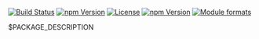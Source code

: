[![Build Status](https://travis-ci.org/bootstrap-styled/toggle.svg?branch=master)](https://travis-ci.org/bootstrap-styled/toggle) [![npm Version](https://img.shields.io/npm/v/@bootstrap-styled/toggle.svg?style=flat)](https://www.npmjs.com/package/@bootstrap-styled/toggle) [![License](https://img.shields.io/npm/l/@bootstrap-styled/toggle.svg?style=flat)](https://www.npmjs.com/package/@bootstrap-styled/toggle) [![npm Version](https://img.shields.io/node/v/@bootstrap-styled/toggle.svg?style=flat)](https://www.npmjs.com/package/@bootstrap-styled/toggle) [![Module formats](https://img.shields.io/badge/module%20formats-umd%2C%20cjs%2C%20esm-green.svg?style=flat)](https://www.npmjs.com/package/@bootstrap-styled/toggle)

$PACKAGE_DESCRIPTION
